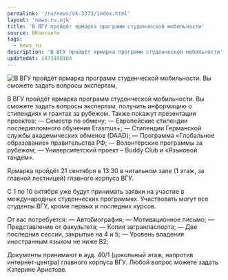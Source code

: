 ```yaml
---
permalink: '/ru/news/vk-3373/index.html'
layout: 'news.ru.njk'
title: 'В ВГУ пройдёт ярмарка программ студенческой мобильности'
source: ВКонтакте
tags:
  - news_ru
description: 'В ВГУ пройдёт ярмарка программ студенческой мобильности'
updatedAt: 1473498164
---
```

![В ВГУ пройдёт ярмарка программ студенческой мобильности. Вы сможете задать вопросы экспертам,](https://sun9-32.userapi.com/impf/c626326/v626326484/2cd5a/S1ZXQT-S8aM.jpg?size=1280x853&quality=96&sign=e28aec10da532c5837c01b6262109bc5&c_uniq_tag=IgPSqLRa9jdjfmkBtk-9TEznukMaIx_yPpUM5nAEaKE&type=album)

В ВГУ пройдёт ярмарка программ студенческой мобильности. Вы сможете задать вопросы экспертам, получить информацию о стипендиях и грантах за рубежом. Также покажут презентации проектов:
— Семестр по обмену;
— Европейские стипендии последипломного обучения Erasmus+;
— Стипендии Германской службы академических обменов (DAAD);
— Программа «Глобальное образование» правительства РФ;
— Волонтёрские программы за рубежом;
— Университетский проект – Buddy Club и «Языковой тандем».

Ярмарка пройдёт 21 сентября в 13:30 в читальном зале (1 этаж, за главной лестницей) главного корпуса ВГУ.

С 1 по 10 октября уже будут принимать заявки на участие в международных студенческих программах. Участвовать могут все студенты ВГУ, кроме первых и последних курсов.

От вас потребуется:
— Автобиография;
— Мотивационное письмо;
— Представление от факультета;
— Копия загранпаспорта;
— Две последние сессии, закрытые на 4 и 5;
— Уровень владения иностранным языком не ниже В2;

Документы принимают в ауд. 40/1 (цокольный этаж, напротив интернет-центра) главного корпуса ВГУ. Любой вопрос можете задать Катерине Аристове.

